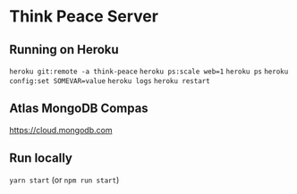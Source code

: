 # Think Peace Server

## Running on Heroku
`heroku git:remote -a think-peace`
`heroku ps:scale web=1`
`heroku ps`
`heroku config:set SOMEVAR=value`
`heroku logs`
`heroku restart`

## Atlas MongoDB Compas
https://cloud.mongodb.com

## Run locally
`yarn start` (or `npm run start`)
